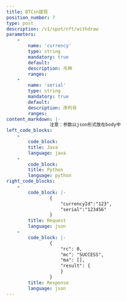 ```yaml
---
title: BTCsn提现
position_number: 7
type: post
description: /v1/spot/nft/withdraw
parameters:
    -
        name: 'currency'
        type: string
        mandatory: true
        default:
        description: 币种
        ranges:
    -
        name: 'serial'
        type: string
        mandatory: true
        default:
        description: 序列号
        ranges:
content_markdown: |-
                注意：参数以json形式放在body中
left_code_blocks:
    -
        code_block:
        title: Java
        language: java
    -
        code_block:
        title: Python
        language: python
right_code_blocks:
    -
        code_block: |-
                {
                    "currencyId":"123",
                    "serial":"123456"
                }
        title: Request
        language: json
    -
        code_block: |-
                {
                    "rc": 0,
                    "mc": "SUCCESS",
                    "ma": [],
                    "result": {      
                    }
                }
        title: Response
        language: json    
---
```

